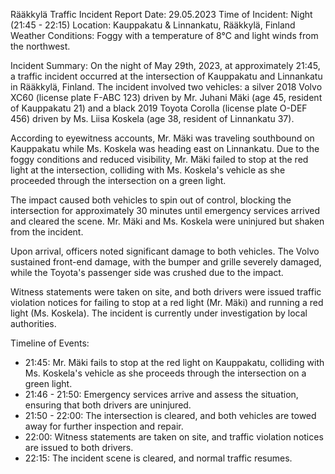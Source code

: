  Rääkkylä Traffic Incident Report
Date: 29.05.2023
Time of Incident: Night (21:45 - 22:15)
Location: Kauppakatu & Linnankatu, Rääkkylä, Finland
Weather Conditions: Foggy with a temperature of 8°C and light winds from the northwest.

Incident Summary:
On the night of May 29th, 2023, at approximately 21:45, a traffic incident occurred at the intersection of Kauppakatu and Linnankatu in Rääkkylä, Finland. The incident involved two vehicles: a silver 2018 Volvo XC60 (license plate F-ABC 123) driven by Mr. Juhani Mäki (age 45, resident of Kauppakatu 21) and a black 2019 Toyota Corolla (license plate O-DEF 456) driven by Ms. Liisa Koskela (age 38, resident of Linnankatu 37).

According to eyewitness accounts, Mr. Mäki was traveling southbound on Kauppakatu while Ms. Koskela was heading east on Linnankatu. Due to the foggy conditions and reduced visibility, Mr. Mäki failed to stop at the red light at the intersection, colliding with Ms. Koskela's vehicle as she proceeded through the intersection on a green light.

The impact caused both vehicles to spin out of control, blocking the intersection for approximately 30 minutes until emergency services arrived and cleared the scene. Mr. Mäki and Ms. Koskela were uninjured but shaken from the incident.

Upon arrival, officers noted significant damage to both vehicles. The Volvo sustained front-end damage, with the bumper and grille severely damaged, while the Toyota's passenger side was crushed due to the impact.

Witness statements were taken on site, and both drivers were issued traffic violation notices for failing to stop at a red light (Mr. Mäki) and running a red light (Ms. Koskela). The incident is currently under investigation by local authorities.

Timeline of Events:
- 21:45: Mr. Mäki fails to stop at the red light on Kauppakatu, colliding with Ms. Koskela's vehicle as she proceeds through the intersection on a green light.
- 21:46 - 21:50: Emergency services arrive and assess the situation, ensuring that both drivers are uninjured.
- 21:50 - 22:00: The intersection is cleared, and both vehicles are towed away for further inspection and repair.
- 22:00: Witness statements are taken on site, and traffic violation notices are issued to both drivers.
- 22:15: The incident scene is cleared, and normal traffic resumes.